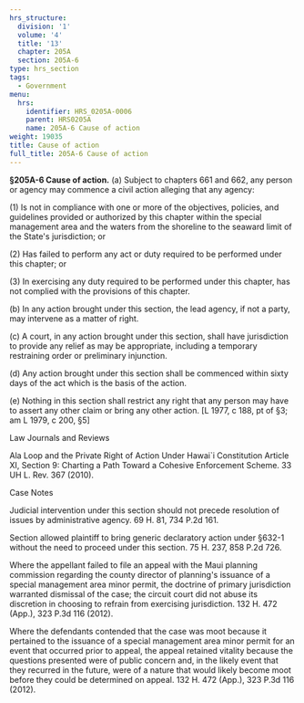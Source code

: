 ```yaml
---
hrs_structure:
  division: '1'
  volume: '4'
  title: '13'
  chapter: 205A
  section: 205A-6
type: hrs_section
tags:
  - Government
menu:
  hrs:
    identifier: HRS_0205A-0006
    parent: HRS0205A
    name: 205A-6 Cause of action
weight: 19035
title: Cause of action
full_title: 205A-6 Cause of action
---
```

**§205A-6 Cause of action.** (a) Subject to chapters 661 and 662, any person or agency may commence a civil action alleging that any agency:

(1) Is not in compliance with one or more of the objectives, policies, and guidelines provided or authorized by this chapter within the special management area and the waters from the shoreline to the seaward limit of the State's jurisdiction; or

(2) Has failed to perform any act or duty required to be performed under this chapter; or

(3) In exercising any duty required to be performed under this chapter, has not complied with the provisions of this chapter.

(b) In any action brought under this section, the lead agency, if not a party, may intervene as a matter of right.

(c) A court, in any action brought under this section, shall have jurisdiction to provide any relief as may be appropriate, including a temporary restraining order or preliminary injunction.

(d) Any action brought under this section shall be commenced within sixty days of the act which is the basis of the action.

(e) Nothing in this section shall restrict any right that any person may have to assert any other claim or bring any other action. [L 1977, c 188, pt of §3; am L 1979, c 200, §5]

Law Journals and Reviews

Ala Loop and the Private Right of Action Under Hawai`i Constitution Article XI, Section 9: Charting a Path Toward a Cohesive Enforcement Scheme. 33 UH L. Rev. 367 (2010).

Case Notes

Judicial intervention under this section should not precede resolution of issues by administrative agency. 69 H. 81, 734 P.2d 161.

Section allowed plaintiff to bring generic declaratory action under §632-1 without the need to proceed under this section. 75 H. 237, 858 P.2d 726.

Where the appellant failed to file an appeal with the Maui planning commission regarding the county director of planning's issuance of a special management area minor permit, the doctrine of primary jurisdiction warranted dismissal of the case; the circuit court did not abuse its discretion in choosing to refrain from exercising jurisdiction. 132 H. 472 (App.), 323 P.3d 116 (2012).

Where the defendants contended that the case was moot because it pertained to the issuance of a special management area minor permit for an event that occurred prior to appeal, the appeal retained vitality because the questions presented were of public concern and, in the likely event that they recurred in the future, were of a nature that would likely become moot before they could be determined on appeal. 132 H. 472 (App.), 323 P.3d 116 (2012).